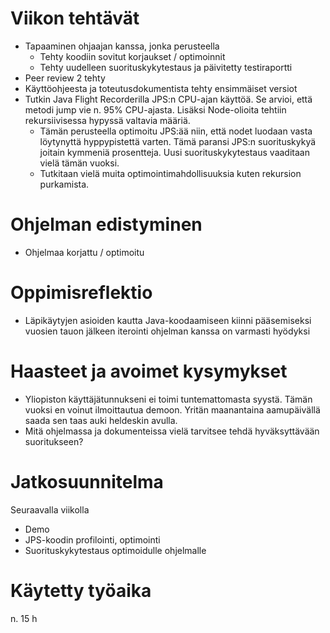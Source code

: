 # Viikon tehtävät

-   Tapaaminen ohjaajan kanssa, jonka perusteella
    -   Tehty koodiin sovitut korjaukset / optimoinnit
    -   Tehty uudelleen suorituskykytestaus ja päivitetty testiraportti
-   Peer review 2 tehty
-   Käyttöohjeesta ja toteutusdokumentista tehty ensimmäiset versiot
-   Tutkin Java Flight Recorderilla JPS:n CPU-ajan käyttöä. Se arvioi, että metodi jump vie n. 95% CPU-ajasta. Lisäksi Node-olioita tehtiin rekursiivisessa hypyssä valtavia määriä.
    -   Tämän perusteella optimoitu JPS:ää niin, että nodet luodaan vasta löytynyttä hyppypistettä varten. Tämä paransi JPS:n suorituskykyä joitain kymmeniä prosentteja. Uusi suorituskykytestaus vaaditaan vielä tämän vuoksi.
    -   Tutkitaan vielä muita optimointimahdollisuuksia kuten rekursion purkamista.

# Ohjelman edistyminen

-   Ohjelmaa korjattu / optimoitu

# Oppimisreflektio

-   Läpikäytyjen asioiden kautta Java-koodaamiseen kiinni pääsemiseksi vuosien tauon jälkeen iterointi ohjelman kanssa on varmasti hyödyksi

# Haasteet ja avoimet kysymykset

-   Yliopiston käyttäjätunnukseni ei toimi tuntemattomasta syystä. Tämän vuoksi en voinut ilmoittautua demoon. Yritän maanantaina aamupäivällä saada sen taas auki heldeskin avulla.
-   Mitä ohjelmassa ja dokumenteissa vielä tarvitsee tehdä hyväksyttävään suoritukseen?

# Jatkosuunnitelma

Seuraavalla viikolla

-   Demo
-   JPS-koodin profilointi, optimointi
-   Suorituskykytestaus optimoidulle ohjelmalle

# Käytetty työaika

n. 15 h
